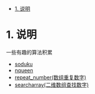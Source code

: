 <!-- TOC -->

- [1. 说明](#1-说明)

<!-- /TOC -->

<a id="markdown-1-说明" name="1-说明"></a>
# 1. 说明

一些有趣的算法积累

* [soduku](soduku)
* [nqueen](nqueen)
* [repeat_number(数组重复数字)](repeat_number)
* [searcharray(二维数组查找数字)](searcharray)
